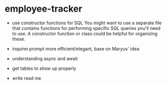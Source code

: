 # employee-tracker


- use constructor functions for SQL 
You might want to use a separate file that contains functions for performing specific SQL queries you'll need to use. A constructor function or class could be helpful for organizing these.

- inquirer.prompt more efficient/elegant, base on Maryus' idea

- understanding async and await

- get tables to show up properly


- write read me